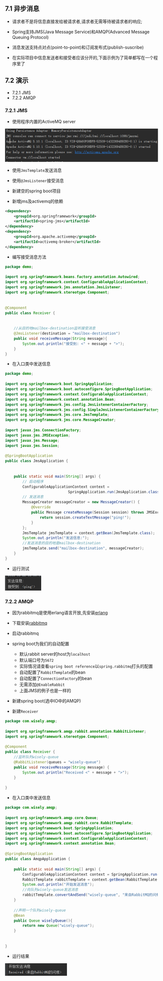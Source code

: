 ## 7.1 异步消息
- 请求者不是将信息直接发给被请求者,请求者无需等待被请求者的响应;

- Spring支持JMS(Java Message Service)和AMQP(Advanced Message Queuing Protocol)

- 消息发送支持点对点(point-to-point)和订阅发布式(publish-suscribe)

- 在实际项目中信息发送者和接受者应该分开的,下面示例为了简单都写在一个程序里了

## 7.2 演示
- 7.2.1 JMS
- 7.2.2 AMQP

### 7.2.1 JMS
- 使用程序内置的ActiveMQ server

![](resources/7-2.jpg)

- 使用`JmsTemplate`发送消息

- 使用`@JmsListener`接受消息

- 新建空的spring boot项目

- 新增jms及activemq的依赖

```xml
<dependency>
    <groupId>org.springframework</groupId>
    <artifactId>spring-jms</artifactId>
</dependency>
<dependency>
    <groupId>org.apache.activemq</groupId>
    <artifactId>activemq-broker</artifactId>
</dependency>
```

- 编写接受消息方法

```java
package demo;

import org.springframework.beans.factory.annotation.Autowired;
import org.springframework.context.ConfigurableApplicationContext;
import org.springframework.jms.annotation.JmsListener;
import org.springframework.stereotype.Component;


@Component
public class Receiver {


    //从目的地mailbox-destination监听接受消息
    @JmsListener(destination = "mailbox-destination")
    public void receiveMessage(String message){
        System.out.println("接受到: <" + message + ">");
    }
}

```

- 在入口类中发送信息

```java
package demo;

import org.springframework.boot.SpringApplication;
import org.springframework.boot.autoconfigure.SpringBootApplication;
import org.springframework.context.ConfigurableApplicationContext;
import org.springframework.context.annotation.Bean;
import org.springframework.jms.config.JmsListenerContainerFactory;
import org.springframework.jms.config.SimpleJmsListenerContainerFactory;
import org.springframework.jms.core.JmsTemplate;
import org.springframework.jms.core.MessageCreator;

import javax.jms.ConnectionFactory;
import javax.jms.JMSException;
import javax.jms.Message;
import javax.jms.Session;

@SpringBootApplication
public class JmsApplication {


    public static void main(String[] args) {
        // 启动程序
        ConfigurableApplicationContext context =
                             SpringApplication.run(JmsApplication.class, args);
        // 发送消息
        MessageCreator messageCreator = new MessageCreator() {
            @Override
            public Message createMessage(Session session) throws JMSException {
                return session.createTextMessage("ping!");
            }
        };
        JmsTemplate jmsTemplate = context.getBean(JmsTemplate.class);
        System.out.println("发送信息:");
        //发送消息的目的地是mailbox-destination
        jmsTemplate.send("mailbox-destination", messageCreator);
    }
}

```

- 运行测试

![](resources/7-1.jpg)

### 7.2.2 AMQP
- 因为rabbitmq是使用erlang语言开放,先安装[erlang](http://www.erlang.org/download.html)

- 下载安装[rabbitmq](https://www.rabbitmq.com/download.html)

- 启动rabbitmq

- spring boot为我们的自动配置
  - 默认rabbit server的host为`localhost`
  - 默认端口号为`5672`
  - 实际情况请查看`spring boot reference`以`spring.rabbitmq`打头的配置
  - 自动配置了`RabbitTemplate`的bean
  - 自动配置了`ConnectionFactory`的bean
  - 无需添加`@EnableRabbit`
  - 上面JMS的例子也是一样的

- 新建spring boot(选中IO中的AMQP)

- 新建`Receiver`

```java
package com.wisely.amqp;

import org.springframework.amqp.rabbit.annotation.RabbitListener;
import org.springframework.stereotype.Component;

@Component
public class Receiver {
    //监听队列wisely-queue
    @RabbitListener(queues = "wisely-queue")
    public void receiveMessage(String message) {
        System.out.println("Received <" + message + ">");
    }

}
```

- 在入口类中发送信息

```java
package com.wisely.amqp;

import org.springframework.amqp.core.Queue;
import org.springframework.amqp.rabbit.core.RabbitTemplate;
import org.springframework.boot.SpringApplication;
import org.springframework.boot.autoconfigure.SpringBootApplication;
import org.springframework.context.ConfigurableApplicationContext;
import org.springframework.context.annotation.Bean;

@SpringBootApplication
public class AmqpApplication {

    public static void main(String[] args) {
        ConfigurableApplicationContext context = SpringApplication.run(AmqpApplication.class, args);
        RabbitTemplate rabbitTemplate = context.getBean(RabbitTemplate.class);
        System.out.println("开始发送消息");
        //向队列wisely-queue发送消息
        rabbitTemplate.convertAndSend("wisely-queue", "来自RabbitMQ的问候");
    }

    //声明一个队列wisely-queue
    @Bean
    public Queue wiselyQueue(){
        return new Queue("wisely-queue");
    }


}

```

- 运行结果

![](resources/7-3.jpg)

